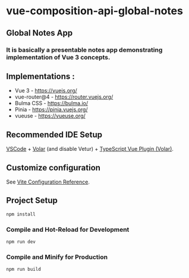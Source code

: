 # vue-composition-api-global-notes

## Global Notes App

### It is basically a presentable notes app demonstrating implementation of Vue 3 concepts.

## Implementations :

- Vue 3 - https://vuejs.org/
- vue-router@4 - https://router.vuejs.org/
- Bulma CSS - https://bulma.io/
- Pinia - https://pinia.vuejs.org/
- vueuse - https://vueuse.org/

## Recommended IDE Setup

[VSCode](https://code.visualstudio.com/) + [Volar](https://marketplace.visualstudio.com/items?itemName=Vue.volar) (and disable Vetur) + [TypeScript Vue Plugin (Volar)](https://marketplace.visualstudio.com/items?itemName=Vue.vscode-typescript-vue-plugin).

## Customize configuration

See [Vite Configuration Reference](https://vitejs.dev/config/).

## Project Setup

```sh
npm install
```

### Compile and Hot-Reload for Development

```sh
npm run dev
```

### Compile and Minify for Production

```sh
npm run build
```
